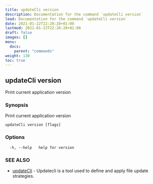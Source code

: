 ```yaml
---
title: updateCli version
description: Documentation for the command `updateCli version`
lead: Documentation for the command `updateCli version`
date: 2021-01-22T22:28:28+01:00
lastmod: 2021-01-22T22:28:28+01:00
draft: false
images: []
menu:
  docs:
    parent: "commands"
weight: 130
toc: true
---
```


## updateCli version

Print current application version

### Synopsis

Print current application version

```
updateCli version [flags]
```

### Options

```
  -h, --help   help for version
```

### SEE ALSO

* [updateCli](/docs/commands/updatecli)	 - Updatecli is a tool used to define and apply file update strategies. 

